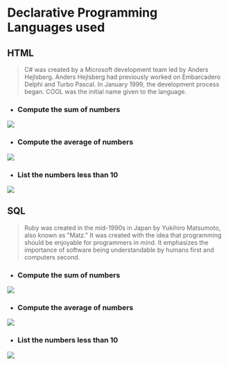 # **Declarative Programming Languages used**

## **HTML**
>C# was created by a Microsoft development team led by Anders Hejlsberg. Anders Hejlsberg had previously worked on Embarcadero Delphi and Turbo Pascal. In January 1999, the development process began. COOL was the initial name given to the language.

- ### **Compute the sum of numbers**

![](Imperative%20Screenshots/Sum.png)

- ### **Compute the average of numbers**

![](Imperative%20Screenshots/Average.png)

- ### **List the numbers less than 10**

![](Imperative%20Screenshots/lessTen.png)

## **SQL**

>Ruby was created in the mid-1990s in Japan by Yukihiro Matsumoto, also known as "Matz." It was created with the idea that programming should be enjoyable for programmers in mind. It emphasizes the importance of software being understandable by humans first and computers second.


- ### **Compute the sum of numbers**

![](Imperative%20Screenshots/RubySum.png)

- ### **Compute the average of numbers**

![](Imperative%20Screenshots/RubyAverage.png)

- ### **List the numbers less than 10**

![](Imperative%20Screenshots/lessTenRuby.png)

